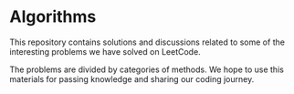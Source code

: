 # Algorithms

This repository contains solutions and discussions related to some of the interesting problems we have solved on LeetCode. 

The problems are divided by categories of methods. We hope to use this materials for passing knowledge and sharing our coding journey.
